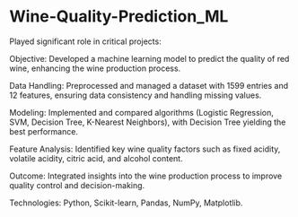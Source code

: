# Wine-Quality-Prediction_ML

Played significant role in critical projects:

Objective: Developed a machine learning model to predict the quality
of red wine, enhancing the wine production process.

Data Handling: Preprocessed and managed a dataset with 1599
entries and 12 features, ensuring data consistency and handling
missing values.

Modeling: Implemented and compared algorithms (Logistic
Regression, SVM, Decision Tree, K-Nearest Neighbors), with Decision
Tree yielding the best performance.

Feature Analysis: Identified key wine quality factors such as fixed
acidity, volatile acidity, citric acid, and alcohol content.

Outcome: Integrated insights into the wine production process to
improve quality control and decision-making.

Technologies: Python, Scikit-learn, Pandas, NumPy, Matplotlib.
